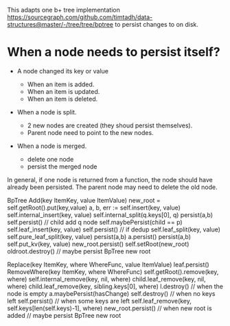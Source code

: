 This adapts one b+ tree implementation
https://sourcegraph.com/github.com/timtadh/data-structures@master/-/tree/tree/bptree
to persist changes to on disk.

# When a node needs to persist itself?

* A node changed its key or value
    * When an item is added.
    * When an item is updated.
    * When an item is deleted.

* When a node is split.
    * 2 new nodes are created (they shoud persist themselves). 
    * Parent node need to point to the new nodes. 

* When a node is merged.
    * delete one node
    * persist the merged node


In general, if one node is returned from a function, the node should have already been persisted.
The parent node may need to delete the old node.

BpTree
  Add(key ItemKey, value ItemValue)
    new_root = self.getRoot().put(key,value)
      a, b, err := self.insert(key, value)
        self.internal_insert(key, value)
          self.internal_split(q.keys[0], q)
            persist(a,b)
          self.persist() // child add q node
          self.maybePersist(child == p)
        self.leaf_insert(key, value)
          self.persist() // if dedup
          self.leaf_split(key, value)
            self.pure_leaf_split(key, value)
              persist(a,b)
              a.persist()
              persist(a,b)
            self.put_kv(key, value)
      new_root.persist()
    self.setRoot(new_root)
      oldroot.destroy()
    // maybe persist BpTree new root

  Replace(key ItemKey, where WhereFunc, value ItemValue)
    leaf.persist()
  RemoveWhere(key ItemKey, where WhereFunc)
    self.getRoot().remove(key, where)
      self.internal_remove(key, nil, where)
        child.leaf_remove(key, nil, where)
        child.leaf_remove(key, sibling.keys[0], where)
          l.destroy() // when the node is empty
          a.maybePersist(hasChange)
        self.destroy() // when no keys left
        self.persist() // when some keys are left
      self.leaf_remove(key, self.keys[len(self.keys)-1], where)
    new_root.persist() // when new root is added
    // maybe persist BpTree new root
  